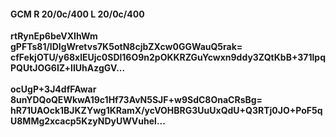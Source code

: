 #### GCM R 20/0c/400 L 20/0c/400
**rtRynEp6beVXIhWm**<br/>**gPFTs81/lDIgWretvs7K5otN8cjbZXcw0GGWauQ5rak=**<br/>**cfFekjOTU/y68xlEUjc0SDl16O9n2pOKKRZGuYcwxn9ddy3ZQtKbB+371lpqPQUtJOG6IZ+lIUhAzgGV...**<br/><br/>
**ocUgP+3J4dfFAwar**<br/>**8unYDQoQEWkwA19c1Hf73AvN5SJF+w9SdC8OnaCRsBg=**<br/>**hR71UAOck1BJKZYwg1KRamX/ycVOHBRG3UuUxQdU+Q3RTj0JO+PoF5qU8MMg2xcacp5KzyNDyUWVuhel...**